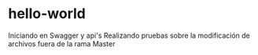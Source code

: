 # hello-world
Iniciando en Swagger y api's
Realizando pruebas sobre la modificación de archivos fuera de la rama Master
